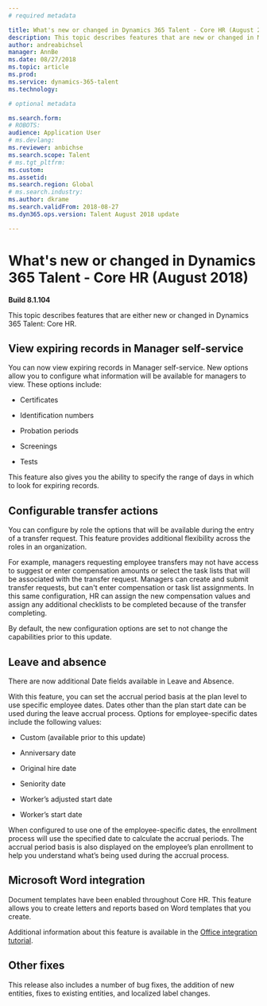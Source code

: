 ```yaml
---
# required metadata

title: What's new or changed in Dynamics 365 Talent - Core HR (August 2018)
description: This topic describes features that are new or changed in Microsoft Dynamics 365 Talent - Core HR.
author: andreabichsel
manager: AnnBe
ms.date: 08/27/2018
ms.topic: article
ms.prod: 
ms.service: dynamics-365-talent
ms.technology: 

# optional metadata

ms.search.form: 
# ROBOTS: 
audience: Application User
# ms.devlang: 
ms.reviewer: anbichse
ms.search.scope: Talent
# ms.tgt_pltfrm: 
ms.custom: 
ms.assetid: 
ms.search.region: Global
# ms.search.industry: 
ms.author: dkrame
ms.search.validFrom: 2018-08-27
ms.dyn365.ops.version: Talent August 2018 update

---
```


# What's new or changed in Dynamics 365 Talent - Core HR (August 2018)

**Build 8.1.104**

This topic describes features that are either new or changed in Dynamics 365 Talent: Core HR.

## View expiring records in Manager self-service

You can now view expiring records in Manager self-service. New options allow you to configure what information will be available for managers to view. These options include:

-   Certificates

-   Identification numbers

-   Probation periods

-   Screenings

-   Tests

This feature also gives you the ability to specify the range of days in which to look for expiring records.

## Configurable transfer actions

You can configure by role the options that will be available during the entry of a
transfer request. This feature provides additional flexibility across the
roles in an organization.

For example, managers requesting employee transfers may not have access to suggest or enter compensation amounts or select the task lists that will be associated with the transfer request. Managers can create and submit transfer requests, but can't enter compensation or task list assignments. In this same configuration, HR can assign the new compensation values and assign any additional checklists to be completed because of the transfer completing.

By default, the new configuration options are set to not change the capabilities prior to this update.

## Leave and absence

There are now additional Date fields available in Leave and Absence.

With this feature, you can set the accrual period basis at the plan level to
use specific employee dates. Dates other than the plan start
date can be used during the leave accrual process. Options for employee-specific
dates include the following values:

-   Custom (available prior to this update)

-   Anniversary date

-   Original hire date

-   Seniority date

-   Worker’s adjusted start date

-   Worker’s start date

When configured to use one of the employee-specific dates, the enrollment
process will use the specified date to calculate the accrual periods. The
accrual period basis is also displayed on the employee’s plan enrollment to help
you understand what’s being used during the accrual process.

## Microsoft Word integration

Document templates have been enabled throughout Core HR. This feature allows you to create letters and reports based on Word templates that you create.

Additional information about this feature is available in the
[Office integration tutorial](https://docs.microsoft.com/dynamics365/unified-operations/dev-itpro/office-integration/office-integration-tutorial?toc=/dynamics365/unified-operations/talent/toc.json).


## Other fixes

This release also includes a number of bug fixes, the addition of new entities, fixes to
existing entities, and localized label changes.
